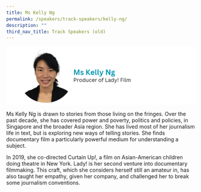 ```yaml
---
title: Ms Kelly Ng
permalink: /speakers/track-speakers/kelly-ng/
description: ""
third_nav_title: Track Speakers (old)
---
```

<div style="display: flex; flex-wrap: wrap;">
  <div style="flex-basis: 100%; max-width: 100%;">
    <img alt="track speakers 1" src="/images/SpeakersPhoto/kellyng.png">
  </div>
	</div>
	
Ms Kelly Ng is drawn to stories from those living on the fringes. Over the past decade, she has covered power and poverty, politics and policies, in Singapore and the broader Asia region. She has lived most of her journalism life in text, but is exploring new ways of telling stories. She finds documentary film a particularly powerful medium for understanding a subject.
 
In 2019, she co-directed Curtain Up!, a film on Asian-American children doing theatre in New York. Lady! is her second venture into documentary filmmaking. This craft, which she considers herself still an amateur in, has also taught her empathy, given her company, and challenged her to break some journalism conventions.